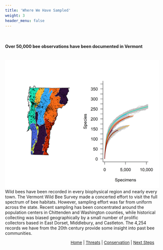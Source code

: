 ```yaml
---
title: 'Where We Have Sampled'
weight: 3
header_menu: false
---
```


<br>

<div class="lead">
<h4> Over 50,000 bee observations have been documented in Vermont </h4> 
</div>

<br>
<div class="doubleColumn">
<div> <img alt="Biophysical_rarefraction_bees" src="images/Biophysical_regions_SpeciesAccum_bees.png" style="margin: 0px"> </div>
<div>
Wild bees have been recorded in every biophysical region and nearly every town. The Vermont Wild Bee Survey made a concerted effort to visit the full spectrum of bee habitats. However, sampling effort was far from uniform across the state. Recent sampling has been concentrated around the population centers in Chittenden and Washington counties, while historical collecting was biased geographically by a small number of prolific collectors based in East Dorset, Middlebury, and Castleton. The 4,254 records we have from the 20th century provide some insight into past bee communities.

</div>
</div>

<p style="font-size: 10pt; text-align: right; margin-right: 3%"><a href="https://vtecostudies.github.io/SoBees_LandingPage/">Home</a> | <a href="https://vtecostudies.github.io/SoBees_Threats/">Threats</a> | <a href="https://vtecostudies.github.io/SoBees_Conservation/">Conservation</a> | <a href="https://vtecostudies.github.io/SoBees_Next_Steps/">Next Steps</a></p>

